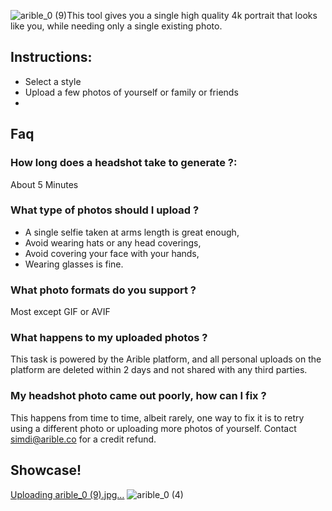 ![arible_0 (9)](https://github.com/scroobius-pip/arible_projects/assets/11554364/c61694de-46c8-414e-a987-237aca0209d1)This tool gives you a single high quality 4k portrait that looks like you, while needing only a single existing photo.

## Instructions:
- Select a style
- Upload a few photos of yourself or family or friends
- 

## Faq
### How long does a headshot take to generate ?: 
About 5 Minutes
### What type of photos should I upload ?
  - A single selfie taken at arms length is great enough,
  - Avoid wearing hats or any head coverings,
  - Avoid covering your face with your hands,
  - Wearing glasses is fine.
### What photo formats do you support ?
Most except GIF or AVIF
### What happens to my uploaded photos ?
This task is powered by the Arible platform, and all personal uploads on the platform are deleted within 2 days and not shared with any third parties.
### My headshot photo came out poorly, how can I fix ?
This happens from time to time, albeit rarely, one way to fix it is to retry using a different photo or uploading more photos of yourself. Contact simdi@arible.co for a credit refund.

## Showcase!
[Uploading arible_0 (9).jpg…]()
![arible_0 (4)](https://github.com/scroobius-pip/arible_projects/assets/11554364/7524f665-d06c-4df3-955c-534dc9b83413)
